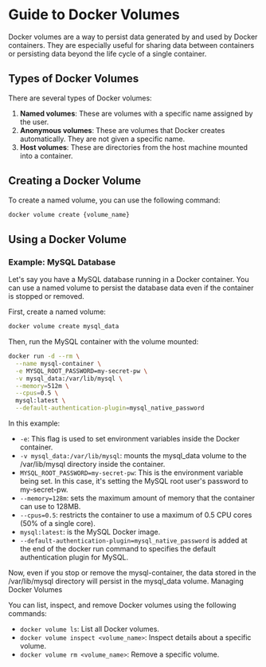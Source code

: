 # Guide to Docker Volumes

Docker volumes are a way to persist data generated by and used by Docker containers. They are especially useful for sharing data between containers or persisting data beyond the life cycle of a single container.

## Types of Docker Volumes

There are several types of Docker volumes:

1. **Named volumes**: These are volumes with a specific name assigned by the user.
2. **Anonymous volumes**: These are volumes that Docker creates automatically. They are not given a specific name.
3. **Host volumes**: These are directories from the host machine mounted into a container.

## Creating a Docker Volume

To create a named volume, you can use the following command:

```bash
docker volume create {volume_name}
```

## Using a Docker Volume

### Example: MySQL Database

Let's say you have a MySQL database running in a Docker container. You can use a named volume to persist the database data even if the container is stopped or removed.

First, create a named volume:

```bash
docker volume create mysql_data
```

Then, run the MySQL container with the volume mounted:

```bash
docker run -d --rm \
  --name mysql-container \
  -e MYSQL_ROOT_PASSWORD=my-secret-pw \
  -v mysql_data:/var/lib/mysql \
  --memory=512m \
  --cpus=0.5 \
  mysql:latest \
  --default-authentication-plugin=mysql_native_password

```

In this example:

- `-e`: This flag is used to set environment variables inside the Docker container.
- `-v mysql_data:/var/lib/mysql`: mounts the mysql_data volume to the /var/lib/mysql directory inside the container.
- `MYSQL_ROOT_PASSWORD=my-secret-pw`: This is the environment variable being set. In this case, it's setting the MySQL root user's password to my-secret-pw.
- `--memory=128m`: sets the maximum amount of memory that the container can use to 128MB.
- `--cpus=0.5`: restricts the container to use a maximum of 0.5 CPU cores (50% of a single core).
- `mysql:latest`: is the MySQL Docker image.
- `--default-authentication-plugin=mysql_native_password` is added at the end of the docker run command to specifies the default authentication plugin for MySQL.

Now, even if you stop or remove the mysql-container, the data stored in the /var/lib/mysql directory will persist in the mysql_data volume.
Managing Docker Volumes

You can list, inspect, and remove Docker volumes using the following commands:

- `docker volume ls`: List all Docker volumes.
- `docker volume inspect <volume_name>`: Inspect details about a specific volume.
- `docker volume rm <volume_name>`: Remove a specific volume.

